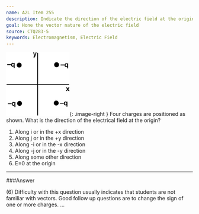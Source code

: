 ```yaml
---
name: A2L Item 255
description: Indicate the direction of the electric field at the origin due to 4 charges.
goal: Hone the vector nature of the electric field
source: CTQ283-5
keywords: Electromagnetism, Electric Field
---
```


![Item255_fig1.gif](../images/Item255_fig1.gif){: .image-right } Four
charges are positioned as shown.  What is the direction of the
electrical field at the origin?

1. Along i or in the +x direction
2. Along j or in the +y direction
3. Along -i or in the -x direction
4. Along -j or in the -y direction
5. Along some other direction
6. E=0 at the origin


<hr/>

###Answer

(6) Difficulty with this question usually indicates that students are
not familiar with vectors. Good follow up questions are to change the
sign of one or more charges. 
...
